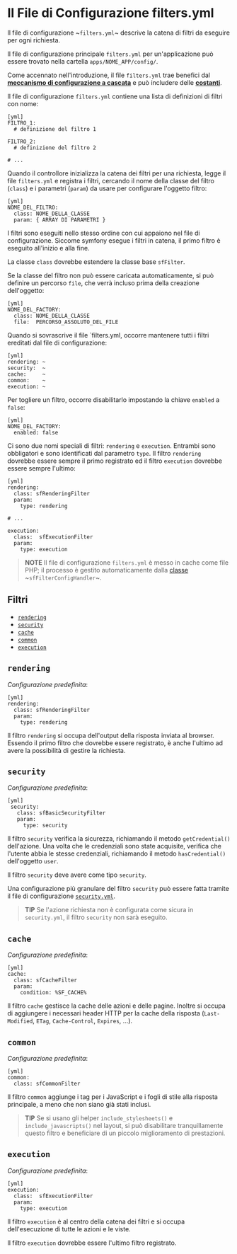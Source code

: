 Il File di Configurazione filters.yml
=====================================

Il file di configurazione ~`filters.yml`~ descrive la catena di filtri da
eseguire per ogni richiesta.

Il file di configurazione principale `filters.yml` per un'applicazione
può essere trovato nella cartella `apps/NOME_APP/config/`.

Come accennato nell'introduzione, il file `filters.yml` trae benefici dal
[**meccanismo di configurazione a cascata**](#chapter_03-Configuration-Files-Principles_sub_configurazione_a_cascata)
e può includere delle [**costanti**](#chapter_03-Configuration-Files-Principles_sub_costanti).

Il file di configurazione `filters.yml` contiene una lista di definizioni
di filtri con nome:

    [yml]
    FILTRO_1:
      # definizione del filtro 1

    FILTRO_2:
      # definizione del filtro 2

    # ...

Quando il controllore inizializza la catena dei filtri per una richiesta,
legge il file `filters.yml` e registra i filtri, cercando il nome della
classe del filtro (`class`) e i parametri (`param`) da usare per
configurare l'oggetto filtro:

    [yml]
    NOME_DEL_FILTRO:
      class: NOME_DELLA_CLASSE
      param: { ARRAY DI PARAMETRI }

I filtri sono eseguiti nello stesso ordine con cui appaiono nel file di
configurazione. Siccome symfony esegue i filtri in catena, il primo
filtro è eseguito all'inizio e alla fine.

La classe `class` dovrebbe estendere la classe base `sfFilter`.

Se la classe del filtro non può essere caricata automaticamente, si può
definire un percorso `file`, che verrà incluso prima della creazione
dell'oggetto:

    [yml]
    NOME_DEL_FACTORY:
      class: NOME_DELLA_CLASSE
      file:  PERCORSO_ASSOLUTO_DEL_FILE

Quando si sovrascrive il file `filters.yml, occorre mantenere tutti i
filtri ereditati dal file di configurazione:

    [yml]
    rendering: ~
    security:  ~
    cache:     ~
    common:    ~
    execution: ~

Per togliere un filtro, occorre disabilitarlo impostando la chiave
`enabled` a `false`:

    [yml]
    NOME_DEL_FACTORY:
      enabled: false

Ci sono due nomi speciali di filtri: `rendering` e `execution`. Entrambi
sono obbligatori e sono identificati dal parametro `type`. Il filtro
`rendering` dovrebbe essere sempre il primo registrato ed il filtro
`execution` dovrebbe essere sempre l'ultimo:

    [yml]
    rendering:
      class: sfRenderingFilter
      param:
        type: rendering

    # ...

    execution:
      class:  sfExecutionFilter
      param:
        type: execution

>**NOTE**
>Il file di configurazione `filters.yml` è messo in cache come file PHP;
>il processo è gestito automaticamente dalla
>[classe](#chapter_14_config_handlers_yml) 
>~`sfFilterConfigHandler`~.

<div class="pagebreak"></div>

Filtri
------

 * [`rendering`](#chapter_12-Filters_rendering)
 * [`security`](#chapter_12-Filters_security)
 * [`cache`](#chapter_12-Filters_cache)
 * [`common`](#chapter_12-Filters_common)
 * [`execution`](#chapter_12-Filters_execution)

`rendering`
-----------

*Configurazione predefinita*:

    [yml]
    rendering:
      class: sfRenderingFilter
      param:
        type: rendering

Il filtro `rendering` si occupa dell'output della risposta inviata al
browser. Essendo il primo filtro che dovrebbe essere registrato, è
anche l'ultimo ad avere la possibilità di gestire la richiesta.

`security`
----------

*Configurazione predefinita*:

    [yml]
     security:
       class: sfBasicSecurityFilter
       param:
         type: security

Il filtro `security` verifica la sicurezza, richiamando il metodo
`getCredential()` dell'azione. Una volta che le credenziali sono
state acquisite, verifica che l'utente abbia le stesse credenziali,
richiamando il metodo `hasCredential()` dell'oggetto `user`.

Il filtro `security` deve avere come tipo `security`.

Una configurazione più granulare del filtro `security` può essere
fatta tramite il file di configurazione
[`security.yml`](#chapter_08-Security).

>**TIP**
>Se l'azione richiesta non è configurata come sicura in `security.yml`,
>il filtro `security` non sarà eseguito.

`cache`
-------

*Configurazione predefinita*:

    [yml]
    cache:
      class: sfCacheFilter
      param:
        condition: %SF_CACHE%

Il filtro `cache` gestisce la cache delle azioni e delle pagine.
Inoltre si occupa di aggiungere i necessari header HTTP per la
cache della risposta (`Last-Modified`, `ETag`, `Cache-Control`,
`Expires`, ...).

`common`
--------

*Configurazione predefinita*:

    [yml]
    common:
      class: sfCommonFilter

Il filtro `common` aggiunge i tag per i JavaScript e i fogli di stile
alla risposta principale, a meno che non siano già stati inclusi.

>**TIP**
>Se si usano gli helper `include_stylesheets()` e `include_javascripts()`
>nel layout, si può disabilitare tranquillamente questo filtro e
>beneficiare di un piccolo miglioramento di prestazioni.

`execution`
-----------

*Configurazione predefinita*:

    [yml]
    execution:
      class:  sfExecutionFilter
      param:
        type: execution

Il filtro `execution` è al centro della catena dei filtri e si
occupa dell'esecuzione di tutte le azioni e le viste.

Il filtro `execution` dovrebbe essere l'ultimo filtro registrato.
